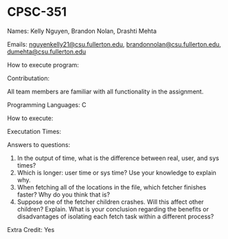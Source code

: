 # CPSC-351

Names: Kelly Nguyen, Brandon Nolan, Drashti Mehta

Emails: nguyenkelly21@csu.fullerton.edu, brandonnolan@csu.fullerton.edu, dumehta@csu.fullerton.edu

How to execute program: 

Contributation: 

All team members are familiar with all functionality in the assignment.

Programming Languages: C

How to execute: 

Executation Times:

Answers to questions: 
  1. In the output of time, what is the difference between real, user, and sys times?
  2. Which is longer: user time or sys time? Use your knowledge to explain why.
  3. When fetching all of the locations in the file, which fetcher finishes faster? Why do you
  think that is?
  4. Suppose one of the fetcher children crashes. Will this affect other children? Explain.
  What is your conclusion regarding the benefits or disadvantages of isolating each fetch
  task within a different process?

Extra Credit: Yes
